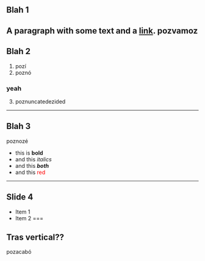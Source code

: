 ## Blah 1
A paragraph with some text and a [link](https://hakim.se).
pozvamoz
---
## Blah 2
1. pozí
2. poznó

### yeah
3. poznuncatedezided
---
## Blah 3
poznozé
- this is **bold** 
- and this _italics_
- and this _**both**_
- and this <font color=red>red</font>
---
## Slide 4
- Item 1 <!-- .element: class="fragment" data-fragment-index="2" -->
- Item 2 <!-- .element: class="fragment" data-fragment-index="1" -->
===
## Tras vertical??
pozacabó
